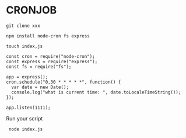 # CRONJOB

```
git clone xxx
```

```
npm install node-cron fs express
```

```
touch index,js
```

```
const cron = require("node-cron");
const express = require("express");
const fs = require("fs");

app = express();
cron.schedule("0,30 * * * * *", function() {
  var date = new Date();
  console.log("what is current time: ", date.toLocaleTimeString());
});

app.listen(1111);
```

Run your script
```
 node index.js

```